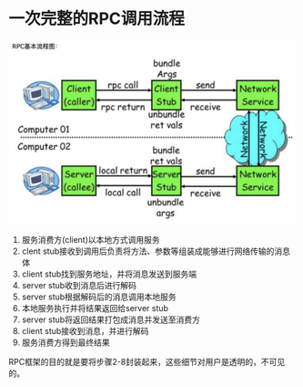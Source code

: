 # 一次完整的RPC调用流程
![RPC基本流程图](../images/RPC基本流程图.png)

1. 服务消费方(client)以本地方式调用服务
2. clent stub接收到调用后负责将方法、参数等组装成能够进行网络传输的消息体
3. client stub找到服务地址，并将消息发送到服务端
4. server stub收到消息后进行解码
5. server stub根据解码后的消息调用本地服务
6. 本地服务执行并将结果返回给server stub
7. server stub将返回结果打包成消息并发送至消费方
8. client stub接收到消息，并进行解码
9. 服务消费方得到最终结果

RPC框架的目的就是要将步骤2-8封装起来，这些细节对用户是透明的，不可见的。



